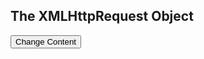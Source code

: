<div id="demo">
<h2>The XMLHttpRequest Object</h2>
<button type="button" onclick="loadDoc()">Change Content</button>
</div>

<script>
function loadDoc() {
  var xhttp = new XMLHttpRequest();
  xhttp.onreadystatechange = function() {
    if (this.readyState == 4 && this.status == 200) {
      var str = this.responseText;
      //var res = str.split(" ");
     // alert(res);
      document.getElementById("demo").innerHTML = str;
      
      
      }
  };
  xhttp.open("GET", "test.txt", true);
  xhttp.send();
}
</script>
